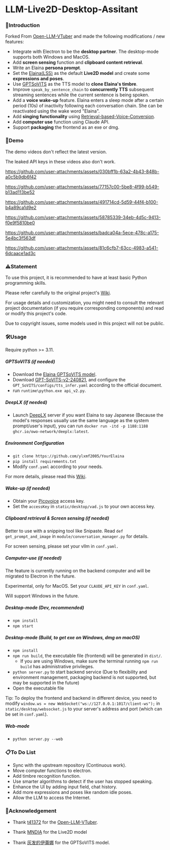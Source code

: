 # LLM-Live2D-Desktop-Assitant

### 🤗Introduction

Forked From [Open-LLM-VTuber](https://github.com/t41372/Open-LLM-VTuber) and made the following modifications / new features:

- Integrate with Electron to be the **desktop partner**. The desktop-mode supports both Windows and MacOS.
- Add **screen sensing** function and **clipboard content retrieval**.
- Write an Elaina **persona prompt**.
- Set the [Elaina(LSS)](https://www.aplaybox.com/details/model/0MAXIOhAZAUw) as the default **Live2D model** and create some **expressions and poses**.
- Use [GPTSoVITS](https://github.com/RVC-Boss/GPT-SoVITS) as the TTS model to **clone Elaina's timbre**.
- Improve `speak_by_sentence_chain` to **concurrently TTS** subsequent streaming sentences while the current sentence is being spoken.
- Add a **voice wake-up** feature. Elaina enters a sleep mode after a certain period (10s) of inactivity following each conversation chain. She can be reactivated using the wake word "Elaina".
- Add **singing functionality** using [Retrieval-based-Voice-Conversion](https://github.com/RVC-Project/Retrieval-based-Voice-Conversion-WebUI).
- Add **computer use** function using Claude API.
- Support **packaging** the frontend as an exe or dmg.

### 👀Demo

The demo videos don't reflect the latest version. 

The leaked API keys in these videos also don't work.

https://github.com/user-attachments/assets/030bff1b-63a2-4b43-848b-a0c5b9db6f42

https://github.com/user-attachments/assets/77157c00-5be8-4f99-b549-b13ad113be52


https://github.com/user-attachments/assets/491714cd-5d59-44f4-b100-b4a89ca1d9e2


https://github.com/user-attachments/assets/58785339-34eb-4d5c-9413-f0e9f5810be0


https://github.com/user-attachments/assets/badca04a-5ece-478c-a175-5e4bc3f563df

https://github.com/user-attachments/assets/81c6cfb7-63cc-4983-a541-6dcaace1ad3c

### ⚠️Statement

To use this project, it is recommended to have at least basic Python programming skills. 

Please refer carefully to the original project's [Wiki](https://github.com/t41372/Open-LLM-VTuber/wiki).

For usage details and customization, you might need to consult the relevant project documentation (if you require corresponding components) and read or modify this project's code.

Due to copyright issues, some models used in this project will not be public.

### 🛠️Usage

Require python >= 3.11.

##### GPTSoVITS (if needed)
- Download the [Elaina GPTSoVITS model](https://www.bilibili.com/video/BV1Df421m7bm/).
- Download [GPT-SoVITS-v2-240821](https://github.com/RVC-Boss/GPT-SoVITS/releases/tag/20240821v2), and configure the `GPT_SoVITS/configs/tts_infer.yaml` according to the official document.
- run `runtime\python.exe api_v2.py`. 

##### DeepLX (if needed)
- Launch [DeepLX](https://github.com/OwO-Network/DeepLX) server if you want Elaina to say Japanese (Because the model's responses usually use the same language as the system prompt/user's input), you can run `docker run -itd -p 1188:1188  ghcr.io/owo-network/deeplx:latest`.

##### Environment Configuration
- `git clone https://github.com/ylxmf2005/YourElaina` 
- `pip install requirements.txt` 
- Modify `conf.yaml` according to your needs.

For more details, please read this [Wiki](https://github.com/t41372/Open-LLM-VTuber/wiki).

##### Wake-up (if needed)
- Obtain your [Picovoice](https://console.picovoice.ai/) access key.
- Set the `accessKey` in `static/desktop/vad.js` to your own access key.

##### Clipboard retrieval & Screen sensing (if needed)

Better to use with a snipping tool like Snipaste. Read `def get_prompt_and_image` in `module/conversation_manager.py` for details. 

For screen sensing, please set your vllm in `conf.yaml.`

##### Computer-use (if needed)

The feature is currently running on the backend computer and will be migrated to Electron in the future.

Experimental, only for MacOS. Set your `CLAUDE_API_KEY` in `conf.yaml`.

Will support Windows in the future.

##### Desktop-mode (Dev, recommended)
- `npm install`
- `npm start` 

##### Desktop-mode (Build, to get exe on Windows, dmg on macOS)

- `npm install`
- `npm run build`, the executable file (frontend) will be generated in `dist/`. 
  - If you are using Windows, make sure the terminal running `npm run build` has administrative privileges.
- `python server.py` to start backend service (Due to flexibility and environment management, packaging backend is not supported, but may be supported in the future)
- Open the executable file

Tip: To deploy the frontend and backend in different device, you need to modify `window.ws = new WebSocket("ws://127.0.0.1:1017/client-ws");` in `static/desktop/websocket.js` to your server's address and port (which can be set in `conf.yaml`).

##### Web-mode
- `python server.py --web`


### 📋To Do List
- Sync with the upstream repository (Continuous work).
- Move computer functions to electron.
- Add timbre recognition function.
- Use smarter algorithms to detect if the user has stopped speaking.
- Enhance the UI by adding input field, chat history.
- Add more expressions and poses like random idle poses. 
- Allow the LLM to access the Internet.


### 👏Acknowledgement

- Thank [t41372](https://github.com/t41372)  for the  [Open-LLM-VTuber](https://github.com/t41372/Open-LLM-VTuber).

- Thank [MNDIA](https://www.aplaybox.com/details/model/0MAXIOhAZAUw) for the Live2D model

- Thank [灰发的伊蕾娜](https://www.bilibili.com/video/BV1Df421m7bm/) for the GPTSoVITS model.

